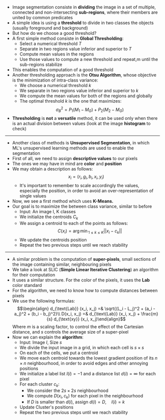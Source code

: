 + Image segmentation consiste in **dividing** the image in a set of multiple, connected and non-intersecting **sub-regions**, where their members are united by common predicates
+ A simple idea is using a **threshold** to divide in two classes the objects (usually foreground and background)
+ But how do we choose a good threshold?
+ A first simple method consiste in **Global Thresholding**:
	+ Select a numerical threshold $T$
	+ Separate in two regions value inferior and superior to $T$
	+ Compute mean values in the regions
	+ Use those values to compute a new threshold and repeat,m until the sub-regions stabilize
+ This enables the computation of a good threshold
+ Another thresholding approach is the **Otsu Algorithm**, whose objective is the minimization of intra-class variance:
	+ We choose a numerical threshold $k$
	+ We separate in two regions value inferior and superior to $k$
	+ We compute the mean values for both of the regions and globally
	+ The optimal threshold $k$ is the one that maximizes: $$\sigma^2_B = P_1(M_1 - M_G) + P_2(M_2 - M_G)$$
+ **Thresholding** is **not** a **versatile** method, it can be used only when there is an actual division between values (look at the image **histogram** to check)
---
+ Another class of methods is **Unsupervised Segmentation**, in which ML's unsupervised learning methods are used to enable the segmentation
+ First of all, we need to assign **descriptive values** to our pixels
+ The ones we may have in mind are **color** and **position**
+ We may obtain a description as follows: $$x_i = (r_i, g_i, b_i, x_i, y_i)$$
	+ It's important to remember to scale accordingly the values, especially the position, in order to avoid an over-representation of single values
+ Now, we see a first method which uses **K-Means.**
+ Our goal is to maximize the between class variance, similar to before
	+ Input: An image I, K classes
	+ We initialize the centroids $C_k$
	+ We assign a centroid to each of the points as follows: $$C(x_i) = {\arg \min}_{1 \leq k \leq K} ||x_i - c_k||$$
	+ We update the centroids position
	+ Repeat the two previous steps until we reach stability
---
+ A similar problem is the computation of **super-pixels**, small sections of the image containing similar, neighbouring pixels
+ We take a look at SLIC (**Simple Linear Iterative Clustering**) an algorithm for their computation
+ It uses a similar structure. For the color of the pixels, it uses the **Lab** color standard
+ For the algorithm, we need to know how to compute distances between pixels
+ We use the following formulas: $$\begin{align}
d_{\text{Lab}} (x_i, x_j) =& \sqrt{(L_i - L_j)^2 + (a_i - a_j)^2 + (b_i - b_j)^2}\\ D(x_i, x_j) =& d_{\text{Lab}} (x_i, x_j) + \frac{m}{s} d_{\text{xy}} (x_i, x_j)\end{align}$$Where $m$ is a scaling factor, to control the effect of the Cartesian distance, and $s$ controls the average size of a super-pixel
+ Now we can explain the **algorithm**:
	+ Input: Image $I$, Size $s$
	+ We divide the input image in a grid, in which each cell is $s \times s$
	+ On each of the cells, we put a centroid
	+ We move each centroid towards the lowest gradient position of its $n \times n$ neighbourhood, in order to avoid edges and other annoying positions
	+ We initialize a label list $l(i) = -1$ and a distance list $d(i) = \infty$ for each pixel
	+ For each cluster $c_k$:
		+ We consider the $2s \times 2s$ neighbourhood
		+ We compute $D(x_i, c_k)$ for each pixel in the neighbourhood
		+ If $D$ is smaller than $d(i)$, assign $d(i) = D, \quad l(i) = k$
	+ Update Cluster's positions
	+ Repeat the two previous steps until we reach stability